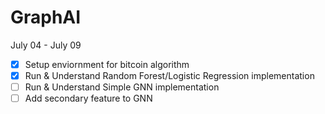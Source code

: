 # GraphAI

July 04 - July 09
- [x] Setup enviornment for bitcoin algorithm
- [x] Run & Understand Random Forest/Logistic Regression implementation
- [ ] Run & Understand Simple GNN implementation
- [ ] Add secondary feature to GNN